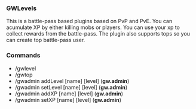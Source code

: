 ### GWLevels

This is a battle-pass based plugins based on PvP and PvE. You can acumulate XP by either killing mobs or players. You can use your xp to collect rewards from the battle-pass. The plugin also supports tops so you can create top battle-pass user.

### Commands

- /gwlevel
- /gwtop
- /gwadmin addLevel [name] [level] (**gw.admin**)
- /gwadmin setLevel [name] [level] (**gw.admin**)
- /gwadmin addXP [name] [level] (**gw.admin**)
- /gwadmin setXP [name] [level] (**gw.admin**)
